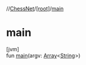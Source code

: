//[ChessNet](../../index.md)/[[root]](index.md)/[main](main.md)

# main

[jvm]\
fun [main](main.md)(argv: [Array](https://kotlinlang.org/api/latest/jvm/stdlib/kotlin/-array/index.html)&lt;[String](https://kotlinlang.org/api/latest/jvm/stdlib/kotlin/-string/index.html)&gt;)
